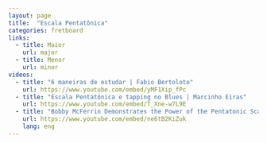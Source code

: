 ```yaml
---
layout: page
title:  "Escala Pentatônica"
categories: fretboard
links:
  - title: Maior
    url: major
  - title: Menor
    url: minor
videos:
  - title: "6 maneiras de estudar | Fabio Bertoloto"
    url: https://www.youtube.com/embed/yMF1Xip_fPc
  - title: "Escala Pentatônica e tapping no Blues | Marcinho Eiras"
    url: https://www.youtube.com/embed/T_Xne-w7L9E
  - title: "Bobby McFerrin Demonstrates the Power of the Pentatonic Scale | World Science Festival"
    url: https://www.youtube.com/embed/ne6tB2KiZuk
    lang: eng
---
```

